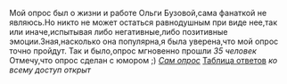 Мой опрос был о жизни и работе Ольги Бузовой,сама фанаткой не являюсь.Но никто не может остаться равнодушным при виде нее,так или иначе,испытывая либо негативные,либо позитивные эмоции.Зная,насколько она популярна,я была уверена,что мой опрос точно пройдут.
Так и было,опрос мгновенно прошли *35 человек*
Отмечу,что опрос сделан с юмором ;)
*[Сам опрос](https://docs.google.com/forms/d/18T6AUYsrCUepXcTBfu5T2ZWT4171e27ZjgofIQCpsNI/edit)*
[Таблица ответов](https://docs.google.com/spreadsheets/d/1KbpclD3j4UcrcJpJ2_f1SeTFYQL1OIJLzZtGcXi9a8A/edit#gid=1585251664)
*ко всему доступ открыт*
